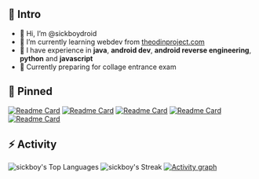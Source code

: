 ## 📢 Intro

- 👋 Hi, I’m @sickboydroid
- 👀 I’m currently learning webdev from [theodinproject.com](https://theodinproject.com)
- 🌱 I have experience in **java**, **android dev**, **android reverse engineering**, **python** and **javascript**
- 🍄 Currently preparing for collage entrance exam

## 📌 Pinned

[![Readme Card](https://github-readme-stats.vercel.app/api/pin/?username=sickboydroid&repo=Bezier-Curves&theme=gotham&hide_border=true)](https://github.com/sickboydroid/Bezier-Curves)
[![Readme Card](https://github-readme-stats.vercel.app/api/pin/?username=sickboydroid&repo=bombparty-bot&theme=gotham&hide_border=true)](https://github.com/sickboydroid/bombparty-bot)
[![Readme Card](https://github-readme-stats.vercel.app/api/pin/?username=sickboydroid&repo=MusicKey&theme=gotham&hide_border=true)](https://github.com/sickboydroid/MusicKey)
[![Readme Card](https://github-readme-stats.vercel.app/api/pin/?username=sickboydroid&repo=Spy&theme=gotham&hide_border=true)](https://github.com/sickboydroid/Spy)
[![Readme Card](https://github-readme-stats.vercel.app/api/pin/?username=sickboydroid&repo=ScreenFilterLite&theme=gotham&hide_border=true)](https://github.com/sickboydroid/ScreenFilterLite)

## ⚡ Activity

![sickboy's Top Languages](https://github-readme-stats.vercel.app/api/top-langs/?username=sickboydroid&theme=gotham&show_icons=true&hide_border=true&layout=compact)
![sickboy's Streak](https://github-readme-streak-stats.herokuapp.com/?user=sickboydroid&theme=gotham&hide_border=true&layout=compact)
[![Activity graph](https://github-readme-activity-graph.vercel.app/graph?username=sickboydroid&theme=gotham)](https://github.com/ashutosh00710/github-readme-activity-graph&layout=compact)


<!---
sickboydroid/sickboydroid is a ✨ special ✨ repository because its `README.md` (this file) appears on your GitHub profile.
You can click the Preview link to take a look at your changes.
--->

